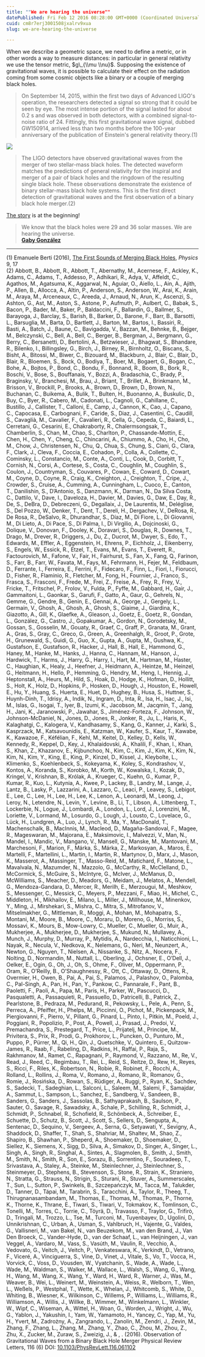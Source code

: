 ```yaml
---
title: ""We are hearing the universe""
datePublished: Fri Feb 12 2016 08:28:00 GMT+0000 (Coordinated Universal Time)
cuid: cm8r7erj3001508jxalrv9xua
slug: we-are-hearing-the-universe

---
```



When we describe a geometric space, we need to define a metric, or in other words a way to measure distances: in particular in general relativity we use the tensor metric, $g\_{\\mu \\nu}$. Supposing the existence of gravitational waves, it is possible to calculate their effect on the radiation coming from some cosmic objects like a binary or a couple of merging black holes.

> On September 14, 2015, within the first two days of Advanced LIGO's operation, the researchers detected a signal so strong that it could be seen by eye. The most intense portion of the signal lasted for about 0.2 s and was observed in both detectors, with a combined signal-to-noise ratio of 24. Fittingly, this first gravitational wave signal, dubbed GW150914, arrived less than two months before the 100-year anniversary of the publication of Einstein's general relativity theory.(1)

![](https://cdn.hashnode.com/res/hashnode/image/upload/v1743070900336/f5343cc0-b40d-4de8-8bef-47a581fb1b30.jpeg)

> The LIGO detectors have observed gravitational waves from the merger of two stellar-mass black holes. The detected waveform matches the predictions of general relativity for the inspiral and merger of a pair of black holes and the ringdown of the resulting single black hole. These observations demonstrate the existence of binary stellar-mass black hole systems. This is the first direct detection of gravitational waves and the first observation of a binary black hole merger.(2)

[The story](https://www.ligo.caltech.edu/news/ligo20160211) is at the beginning!

> We know that the black holes were 29 and 36 solar masses. We are hearing the universe.  
> [**Gaby González**](https://twitter.com/LIGO/status/697809616462340096)

* * *

(1) Emanuele Berti (2016), [The First Sounds of Merging Black Holes](http://physics.aps.org/articles/v9/17), _Physics_ 9, 17  
(2) Abbott, B., Abbott, R., Abbott, T., Abernathy, M., Acernese, F., Ackley, K., Adams, C., Adams, T., Addesso, P., Adhikari, R., Adya, V., Affeldt, C., Agathos, M., Agatsuma, K., Aggarwal, N., Aguiar, O., Aiello, L., Ain, A., Ajith, P., Allen, B., Allocca, A., Altin, P., Anderson, S., Anderson, W., Arai, K., Arain, M., Araya, M., Arceneaux, C., Areeda, J., Arnaud, N., Arun, K., Ascenzi, S., Ashton, G., Ast, M., Aston, S., Astone, P., Aufmuth, P., Aulbert, C., Babak, S., Bacon, P., Bader, M., Baker, P., Baldaccini, F., Ballardin, G., Ballmer, S., Barayoga, J., Barclay, S., Barish, B., Barker, D., Barone, F., Barr, B., Barsotti, L., Barsuglia, M., Barta, D., Bartlett, J., Barton, M., Bartos, I., Bassiri, R., Basti, A., Batch, J., Baune, C., Bavigadda, V., Bazzan, M., Behnke, B., Bejger, M., Belczynski, C., Bell, A., Bell, C., Berger, B., Bergman, J., Bergmann, G., Berry, C., Bersanetti, D., Bertolini, A., Betzwieser, J., Bhagwat, S., Bhandare, R., Bilenko, I., Billingsley, G., Birch, J., Birney, R., Birnholtz, O., Biscans, S., Bisht, A., Bitossi, M., Biwer, C., Bizouard, M., Blackburn, J., Blair, C., Blair, D., Blair, R., Bloemen, S., Bock, O., Bodiya, T., Boer, M., Bogaert, G., Bogan, C., Bohe, A., Bojtos, P., Bond, C., Bondu, F., Bonnand, R., Boom, B., Bork, R., Boschi, V., Bose, S., Bouffanais, Y., Bozzi, A., Bradaschia, C., Brady, P., Braginsky, V., Branchesi, M., Brau, J., Briant, T., Brillet, A., Brinkmann, M., Brisson, V., Brockill, P., Brooks, A., Brown, D., Brown, D., Brown, N., Buchanan, C., Buikema, A., Bulik, T., Bulten, H., Buonanno, A., Buskulic, D., Buy, C., Byer, R., Cabero, M., Cadonati, L., Cagnoli, G., Cahillane, C., Bustillo, J., Callister, T., Calloni, E., Camp, J., Cannon, K., Cao, J., Capano, C., Capocasa, E., Carbognani, F., Caride, S., Diaz, J., Casentini, C., Caudill, S., Cavaglià, M., Cavalier, F., Cavalieri, R., Cella, G., Cepeda, C., Baiardi, L., Cerretani, G., Cesarini, E., Chakraborty, R., Chalermsongsak, T., Chamberlin, S., Chan, M., Chao, S., Charlton, P., Chassande-Mottin, E., Chen, H., Chen, Y., Cheng, C., Chincarini, A., Chiummo, A., Cho, H., Cho, M., Chow, J., Christensen, N., Chu, Q., Chua, S., Chung, S., Ciani, G., Clara, F., Clark, J., Cleva, F., Coccia, E., Cohadon, P., Colla, A., Collette, C., Cominsky, L., Constancio, M., Conte, A., Conti, L., Cook, D., Corbitt, T., Cornish, N., Corsi, A., Cortese, S., Costa, C., Coughlin, M., Coughlin, S., Coulon, J., Countryman, S., Couvares, P., Cowan, E., Coward, D., Cowart, M., Coyne, D., Coyne, R., Craig, K., Creighton, J., Creighton, T., Cripe, J., Crowder, S., Cruise, A., Cumming, A., Cunningham, L., Cuoco, E., Canton, T., Danilishin, S., D’Antonio, S., Danzmann, K., Darman, N., Da Silva Costa, C., Dattilo, V., Dave, I., Daveloza, H., Davier, M., Davies, G., Daw, E., Day, R., De, S., DeBra, D., Debreczeni, G., Degallaix, J., De Laurentis, M., Deléglise, S., Del Pozzo, W., Denker, T., Dent, T., Dereli, H., Dergachev, V., DeRosa, R., De Rosa, R., DeSalvo, R., Dhurandhar, S., Díaz, M., Di Fiore, L., Di Giovanni, M., Di Lieto, A., Di Pace, S., Di Palma, I., Di Virgilio, A., Dojcinoski, G., Dolique, V., Donovan, F., Dooley, K., Doravari, S., Douglas, R., Downes, T., Drago, M., Drever, R., Driggers, J., Du, Z., Ducrot, M., Dwyer, S., Edo, T., Edwards, M., Effler, A., Eggenstein, H., Ehrens, P., Eichholz, J., Eikenberry, S., Engels, W., Essick, R., Etzel, T., Evans, M., Evans, T., Everett, R., Factourovich, M., Fafone, V., Fair, H., Fairhurst, S., Fan, X., Fang, Q., Farinon, S., Farr, B., Farr, W., Favata, M., Fays, M., Fehrmann, H., Fejer, M., Feldbaum, D., Ferrante, I., Ferreira, E., Ferrini, F., Fidecaro, F., Finn, L., Fiori, I., Fiorucci, D., Fisher, R., Flaminio, R., Fletcher, M., Fong, H., Fournier, J., Franco, S., Frasca, S., Frasconi, F., Frede, M., Frei, Z., Freise, A., Frey, R., Frey, V., Fricke, T., Fritschel, P., Frolov, V., Fulda, P., Fyffe, M., Gabbard, H., Gair, J., Gammaitoni, L., Gaonkar, S., Garufi, F., Gatto, A., Gaur, G., Gehrels, N., Gemme, G., Gendre, B., Genin, E., Gennai, A., George, J., Gergely, L., Germain, V., Ghosh, A., Ghosh, A., Ghosh, S., Giaime, J., Giardina, K., Giazotto, A., Gill, K., Glaefke, A., Gleason, J., Goetz, E., Goetz, R., Gondan, L., González, G., Castro, J., Gopakumar, A., Gordon, N., Gorodetsky, M., Gossan, S., Gosselin, M., Gouaty, R., Graef, C., Graff, P., Granata, M., Grant, A., Gras, S., Gray, C., Greco, G., Green, A., Greenhalgh, R., Groot, P., Grote, H., Grunewald, S., Guidi, G., Guo, X., Gupta, A., Gupta, M., Gushwa, K., Gustafson, E., Gustafson, R., Hacker, J., Hall, B., Hall, E., Hammond, G., Haney, M., Hanke, M., Hanks, J., Hanna, C., Hannam, M., Hanson, J., Hardwick, T., Harms, J., Harry, G., Harry, I., Hart, M., Hartman, M., Haster, C., Haughian, K., Healy, J., Heefner, J., Heidmann, A., Heintze, M., Heinzel, G., Heitmann, H., Hello, P., Hemming, G., Hendry, M., Heng, I., Hennig, J., Heptonstall, A., Heurs, M., Hild, S., Hoak, D., Hodge, K., Hofman, D., Hollitt, S., Holt, K., Holz, D., Hopkins, P., Hosken, D., Hough, J., Houston, E., Howell, E., Hu, Y., Huang, S., Huerta, E., Huet, D., Hughey, B., Husa, S., Huttner, S., Huynh-Dinh, T., Idrisy, A., Indik, N., Ingram, D., Inta, R., Isa, H., Isac, J., Isi, M., Islas, G., Isogai, T., Iyer, B., Izumi, K., Jacobson, M., Jacqmin, T., Jang, H., Jani, K., Jaranowski, P., Jawahar, S., Jiménez-Forteza, F., Johnson, W., Johnson-McDaniel, N., Jones, D., Jones, R., Jonker, R., Ju, L., Haris, K., Kalaghatgi, C., Kalogera, V., Kandhasamy, S., Kang, G., Kanner, J., Karki, S., Kasprzack, M., Katsavounidis, E., Katzman, W., Kaufer, S., Kaur, T., Kawabe, K., Kawazoe, F., Kéfélian, F., Kehl, M., Keitel, D., Kelley, D., Kells, W., Kennedy, R., Keppel, D., Key, J., Khalaidovski, A., Khalili, F., Khan, I., Khan, S., Khan, Z., Khazanov, E., Kijbunchoo, N., Kim, C., Kim, J., Kim, K., Kim, N., Kim, N., Kim, Y., King, E., King, P., Kinzel, D., Kissel, J., Kleybolte, L., Klimenko, S., Koehlenbeck, S., Kokeyama, K., Koley, S., Kondrashov, V., Kontos, A., Koranda, S., Korobko, M., Korth, W., Kowalska, I., Kozak, D., Kringel, V., Krishnan, B., Królak, A., Krueger, C., Kuehn, G., Kumar, P., Kumar, R., Kuo, L., Kutynia, A., Kwee, P., Lackey, B., Landry, M., Lange, J., Lantz, B., Lasky, P., Lazzarini, A., Lazzaro, C., Leaci, P., Leavey, S., Lebigot, E., Lee, C., Lee, H., Lee, H., Lee, K., Lenon, A., Leonardi, M., Leong, J., Leroy, N., Letendre, N., Levin, Y., Levine, B., Li, T., Libson, A., Littenberg, T., Lockerbie, N., Logue, J., Lombardi, A., London, L., Lord, J., Lorenzini, M., Loriette, V., Lormand, M., Losurdo, G., Lough, J., Lousto, C., Lovelace, G., Lück, H., Lundgren, A., Luo, J., Lynch, R., Ma, Y., MacDonald, T., Machenschalk, B., MacInnis, M., Macleod, D., Magaña-Sandoval, F., Magee, R., Mageswaran, M., Majorana, E., Maksimovic, I., Malvezzi, V., Man, N., Mandel, I., Mandic, V., Mangano, V., Mansell, G., Manske, M., Mantovani, M., Marchesoni, F., Marion, F., Márka, S., Márka, Z., Markosyan, A., Maros, E., Martelli, F., Martellini, L., Martin, I., Martin, R., Martynov, D., Marx, J., Mason, K., Masserot, A., Massinger, T., Masso-Reid, M., Matichard, F., Matone, L., Mavalvala, N., Mazumder, N., Mazzolo, G., McCarthy, R., McClelland, D., McCormick, S., McGuire, S., McIntyre, G., McIver, J., McManus, D., McWilliams, S., Meacher, D., Meadors, G., Meidam, J., Melatos, A., Mendell, G., Mendoza-Gandara, D., Mercer, R., Merilh, E., Merzougui, M., Meshkov, S., Messenger, C., Messick, C., Meyers, P., Mezzani, F., Miao, H., Michel, C., Middleton, H., Mikhailov, E., Milano, L., Miller, J., Millhouse, M., Minenkov, Y., Ming, J., Mirshekari, S., Mishra, C., Mitra, S., Mitrofanov, V., Mitselmakher, G., Mittleman, R., Moggi, A., Mohan, M., Mohapatra, S., Montani, M., Moore, B., Moore, C., Moraru, D., Moreno, G., Morriss, S., Mossavi, K., Mours, B., Mow-Lowry, C., Mueller, C., Mueller, G., Muir, A., Mukherjee, A., Mukherjee, D., Mukherjee, S., Mukund, N., Mullavey, A., Munch, J., Murphy, D., Murray, P., Mytidis, A., Nardecchia, I., Naticchioni, L., Nayak, R., Necula, V., Nedkova, K., Nelemans, G., Neri, M., Neunzert, A., Newton, G., Nguyen, T., Nielsen, A., Nissanke, S., Nitz, A., Nocera, F., Nolting, D., Normandin, M., Nuttall, L., Oberling, J., Ochsner, E., O’Dell, J., Oelker, E., Ogin, G., Oh, J., Oh, S., Ohme, F., Oliver, M., Oppermann, P., Oram, R., O’Reilly, B., O’Shaughnessy, R., Ott, C., Ottaway, D., Ottens, R., Overmier, H., Owen, B., Pai, A., Pai, S., Palamos, J., Palashov, O., Palomba, C., Pal-Singh, A., Pan, H., Pan, Y., Pankow, C., Pannarale, F., Pant, B., Paoletti, F., Paoli, A., Papa, M., Paris, H., Parker, W., Pascucci, D., Pasqualetti, A., Passaquieti, R., Passuello, D., Patricelli, B., Patrick, Z., Pearlstone, B., Pedraza, M., Pedurand, R., Pekowsky, L., Pele, A., Penn, S., Perreca, A., Pfeiffer, H., Phelps, M., Piccinni, O., Pichot, M., Pickenpack, M., Piergiovanni, F., Pierro, V., Pillant, G., Pinard, L., Pinto, I., Pitkin, M., Poeld, J., Poggiani, R., Popolizio, P., Post, A., Powell, J., Prasad, J., Predoi, V., Premachandra, S., Prestegard, T., Price, L., Prijatelj, M., Principe, M., Privitera, S., Prix, R., Prodi, G., Prokhorov, L., Puncken, O., Punturo, M., Puppo, P., Pürrer, M., Qi, H., Qin, J., Quetschke, V., Quintero, E., Quitzow-James, R., Raab, F., Rabeling, D., Radkins, H., Raffai, P., Raja, S., Rakhmanov, M., Ramet, C., Rapagnani, P., Raymond, V., Razzano, M., Re, V., Read, J., Reed, C., Regimbau, T., Rei, L., Reid, S., Reitze, D., Rew, H., Reyes, S., Ricci, F., Riles, K., Robertson, N., Robie, R., Robinet, F., Rocchi, A., Rolland, L., Rollins, J., Roma, V., Romano, J., Romano, R., Romanov, G., Romie, J., Rosińska, D., Rowan, S., Rüdiger, A., Ruggi, P., Ryan, K., Sachdev, S., Sadecki, T., Sadeghian, L., Salconi, L., Saleem, M., Salemi, F., Samajdar, A., Sammut, L., Sampson, L., Sanchez, E., Sandberg, V., Sandeen, B., Sanders, G., Sanders, J., Sassolas, B., Sathyaprakash, B., Saulson, P., Sauter, O., Savage, R., Sawadsky, A., Schale, P., Schilling, R., Schmidt, J., Schmidt, P., Schnabel, R., Schofield, R., Schönbeck, A., Schreiber, E., Schuette, D., Schutz, B., Scott, J., Scott, S., Sellers, D., Sengupta, A., Sentenac, D., Sequino, V., Sergeev, A., Serna, G., Setyawati, Y., Sevigny, A., Shaddock, D., Shaffer, T., Shah, S., Shahriar, M., Shaltev, M., Shao, Z., Shapiro, B., Shawhan, P., Sheperd, A., Shoemaker, D., Shoemaker, D., Siellez, K., Siemens, X., Sigg, D., Silva, A., Simakov, D., Singer, A., Singer, L., Singh, A., Singh, R., Singhal, A., Sintes, A., Slagmolen, B., Smith, J., Smith, M., Smith, N., Smith, R., Son, E., Sorazu, B., Sorrentino, F., Souradeep, T., Srivastava, A., Staley, A., Steinke, M., Steinlechner, J., Steinlechner, S., Steinmeyer, D., Stephens, B., Stevenson, S., Stone, R., Strain, K., Straniero, N., Stratta, G., Strauss, N., Strigin, S., Sturani, R., Stuver, A., Summerscales, T., Sun, L., Sutton, P., Swinkels, B., Szczepańczyk, M., Tacca, M., Talukder, D., Tanner, D., Tápai, M., Tarabrin, S., Taracchini, A., Taylor, R., Theeg, T., Thirugnanasambandam, M., Thomas, E., Thomas, M., Thomas, P., Thorne, K., Thorne, K., Thrane, E., Tiwari, S., Tiwari, V., Tokmakov, K., Tomlinson, C., Tonelli, M., Torres, C., Torrie, C., Töyrä, D., Travasso, F., Traylor, G., Trifirò, D., Tringali, M., Trozzo, L., Tse, M., Turconi, M., Tuyenbayev, D., Ugolini, D., Unnikrishnan, C., Urban, A., Usman, S., Vahlbruch, H., Vajente, G., Valdes, G., Vallisneri, M., van Bakel, N., van Beuzekom, M., van den Brand, J., Van Den Broeck, C., Vander-Hyde, D., van der Schaaf, L., van Heijningen, J., van Veggel, A., Vardaro, M., Vass, S., Vasúth, M., Vaulin, R., Vecchio, A., Vedovato, G., Veitch, J., Veitch, P., Venkateswara, K., Verkindt, D., Vetrano, F., Viceré, A., Vinciguerra, S., Vine, D., Vinet, J., Vitale, S., Vo, T., Vocca, H., Vorvick, C., Voss, D., Vousden, W., Vyatchanin, S., Wade, A., Wade, L., Wade, M., Waldman, S., Walker, M., Wallace, L., Walsh, S., Wang, G., Wang, H., Wang, M., Wang, X., Wang, Y., Ward, H., Ward, R., Warner, J., Was, M., Weaver, B., Wei, L., Weinert, M., Weinstein, A., Weiss, R., Welborn, T., Wen, L., Weßels, P., Westphal, T., Wette, K., Whelan, J., Whitcomb, S., White, D., Whiting, B., Wiesner, K., Wilkinson, C., Willems, P., Williams, L., Williams, R., Williamson, A., Willis, J., Willke, B., Wimmer, M., Winkelmann, L., Winkler, W., Wipf, C., Wiseman, A., Wittel, H., Woan, G., Worden, J., Wright, J., Wu, G., Yablon, J., Yakushin, I., Yam, W., Yamamoto, H., Yancey, C., Yap, M., Yu, H., Yvert, M., Zadrożny, A., Zangrando, L., Zanolin, M., Zendri, J., Zevin, M., Zhang, F., Zhang, L., Zhang, M., Zhang, Y., Zhao, C., Zhou, M., Zhou, Z., Zhu, X., Zucker, M., Zuraw, S., Zweizig, J., & , . (2016). Observation of Gravitational Waves from a Binary Black Hole Merger Physical Review Letters, 116 (6) DOI: [10.1103/PhysRevLett.116.061102](http://dx.doi.org/10.1103/PhysRevLett.116.061102)